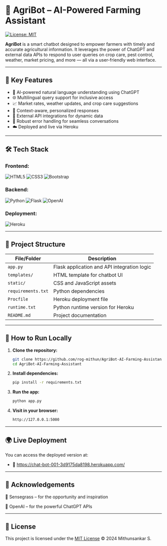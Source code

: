 # 🌾 AgriBot – AI-Powered Farming Assistant

[![License: MIT](https://img.shields.io/badge/License-MIT-yellow.svg)](LICENSE)

**AgriBot** is a smart chatbot designed to empower farmers with timely and accurate agricultural information. It leverages the power of ChatGPT and external data APIs to respond to user queries on crop care, pest control, weather, market pricing, and more — all via a user-friendly web interface.

---

## 📌 Key Features

- 🧠 AI-powered natural language understanding using ChatGPT
- 🌐 Multilingual query support for inclusive access
- 📈 Market rates, weather updates, and crop care suggestions
- 🔄 Context-aware, personalized responses
- 🔗 External API integrations for dynamic data
- 🚨 Robust error handling for seamless conversations
- ☁️ Deployed and live via Heroku

---

## 🛠️ Tech Stack

### Frontend:
![HTML5](https://img.shields.io/badge/HTML5-E34F26?style=flat&logo=html5&logoColor=white)
![CSS3](https://img.shields.io/badge/CSS3-1572B6?style=flat&logo=css3&logoColor=white)
![Bootstrap](https://img.shields.io/badge/Bootstrap-7952B3?style=flat&logo=bootstrap&logoColor=white)

### Backend:
![Python](https://img.shields.io/badge/Python-3776AB?style=flat&logo=python&logoColor=white)
![Flask](https://img.shields.io/badge/Flask-000000?style=flat&logo=flask&logoColor=white)
![OpenAI](https://img.shields.io/badge/OpenAI_API-412991?style=flat)

### Deployment:
![Heroku](https://img.shields.io/badge/Heroku-430098?style=flat&logo=heroku&logoColor=white)

---

## 📁 Project Structure

| File/Folder        | Description                                 |
|--------------------|---------------------------------------------|
| `app.py`           | Flask application and API integration logic |
| `templates/`       | HTML template for chatbot UI                |
| `static/`          | CSS and JavaScript assets                   |
| `requirements.txt` | Python dependencies                         |
| `Procfile`         | Heroku deployment file                      |
| `runtime.txt`      | Python runtime version for Heroku           |
| `README.md`        | Project documentation                       |

---

## 🚀 How to Run Locally

1. **Clone the repository:**
   ```bash
   git clone https://github.com/rog-mithun/AgriBot-AI-Farming-Assistant.git
   cd AgriBot-AI-Farming-Assistant

2. **Install dependencies:**
   ```bash
   pip install -r requirements.txt

3. **Run the app:**
   ```bash
   python app.py

4. **Visit in your browser:**
   ```bash
   http://127.0.0.1:5000

---

## 🌍 Live Deployment

You can access the deployed version at:
- 🔗 https://chat-bot-001-3d9175da8198.herokuapp.com/

---

## 🙏 Acknowledgements

🤝 Sensegrass – for the opportunity and inspiration

🤖 OpenAI – for the powerful ChatGPT APIs

---

## 📖 License

This project is licensed under the [MIT License](LICENSE) © 2024 Mithunsankar S.

